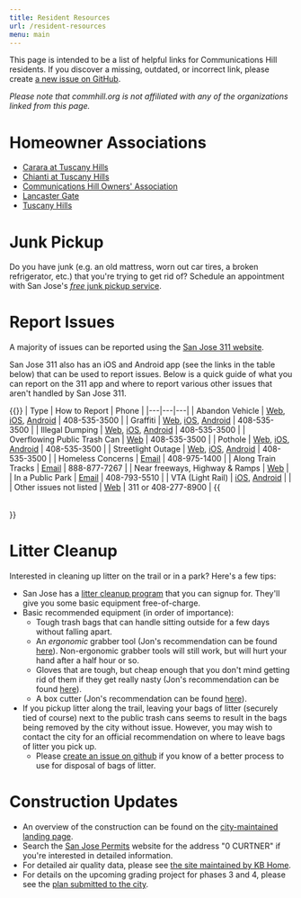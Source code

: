 ```yaml
---
title: Resident Resources
url: /resident-resources
menu: main
---
```


This page is intended to be a list of helpful links for Communications Hill residents. If you discover a missing, outdated, or incorrect link, please create [a new issue on GitHub](https://github.com/typeobject/commhill-org/issues/new).

*Please note that commhill.org is not affiliated with any of the organizations linked from this page.*

# Homeowner Associations
- [Carara at Tuscany Hills](https://app.pilera.com/)
- [Chianti at Tuscany Hills](https://app.pilera.com/)
- [Communications Hill Owners' Association](https://www.helsing.com/)
- [Lancaster Gate](https://www.lancastergatehoa.com/)
- [Tuscany Hills](https://app.pilera.com/)

# Junk Pickup

Do you have junk (e.g. an old mattress, worn out car tires, a broken refrigerator, etc.) that you're trying to get rid of? Schedule an appointment with San Jose's [_free_ junk pickup service](https://www.sanjoseca.gov/your-government/environment/recycling-garbage/junk-pickup).

# Report Issues
A majority of issues can be reported using the [San Jose 311 website](https://www.sanjoseca.gov/residents/report-an-issue).

San Jose 311 also has an iOS and Android app (see the links in the table below) that can be used to report issues. Below is a quick guide of what you can report on the 311 app and where to report various other issues that aren't handled by San Jose 311.

{{<table table-class="f6 w-100 mw8 center"
         th-class="fw6 bb b--black-20 tl pb3 pr3"
         td-class="pv3 pr3 bb b--black-20">}}
| Type | How to Report | Phone |
|---|---|---|
| Abandon Vehicle  | [Web](http://sanjose.custhelp.com/), [iOS](https://apps.apple.com/us/app/my-san-jose-a-newway/id1231429879), [Android](https://play.google.com/store/apps/details?id=com.astcorporation.three11&hl=en) |  408-535-3500 |
|  Graffiti | [Web](http://sanjose.custhelp.com/), [iOS](https://apps.apple.com/us/app/my-san-jose-a-newway/id1231429879), [Android](https://play.google.com/store/apps/details?id=com.astcorporation.three11&hl=en) |  408-535-3500 |
|  Illegal Dumping | [Web](http://sanjose.custhelp.com/), [iOS](https://apps.apple.com/us/app/my-san-jose-a-newway/id1231429879), [Android](https://play.google.com/store/apps/details?id=com.astcorporation.three11&hl=en) | 408-535-3500  |
|  Overflowing Public Trash Can | [Web](https://www.sanjoseca.gov/Home/Components/FormBuilder/FormBuilder/1a53b42063784f9f9ece52f61bb30ab6/3037?fbclid=IwAR0AKO42bP9rh7X382Y_LpbSTicCSUZ9JLojzlFB4RhmDEj7MthrfF1qaIM) | 408-535-3500  |
|  Pothole | [Web](http://sanjose.custhelp.com/), [iOS](https://apps.apple.com/us/app/my-san-jose-a-newway/id1231429879), [Android](https://play.google.com/store/apps/details?id=com.astcorporation.three11&hl=en) | 408-535-3500  |
|  Streetlight Outage | [Web](http://sanjose.custhelp.com/), [iOS](https://apps.apple.com/us/app/my-san-jose-a-newway/id1231429879), [Android](https://play.google.com/store/apps/details?id=com.astcorporation.three11&hl=en) |  408-535-3500 | 
|  Homeless Concerns |  [Email](mailto:homelessconcerns@sanjoseca.gov) | 408-975-1400  |
|  Along Train Tracks | [Email](mailto:rmcc_in@up.com) | 888-877-7267 |
|  Near freeways, Highway & Ramps | [Web](https://csr.dot.ca.gov/) |
|  In a Public Park | [Email](mailto:park.concerns@sanjoseca.gov) |  408-793-5510 |
|  VTA (Light Rail) | [iOS](https://itunes.apple.com/us/app/vtalerts/id633600618?ls=1&mt=8), [Android](https://play.google.com/store/apps/details?id=com.elerts.vta) |  |
|  Other issues not listed | [Web](https://www.sanjoseca.gov/residents/report-an-issue) | 311 or 408-277-8900 |
{{</table>}}

# Litter Cleanup
Interested in cleaning up litter on the trail or in a park? Here's a few tips:
- San Jose has a [litter cleanup program](https://www.sanjoseca.gov/your-government/departments/parks-recreation-neighborhood-services/volunteer-with-us/anti-graffiti-litter) that you can signup for. They'll give you some basic equipment free-of-charge.
- Basic recommended equipment (in order of importance):
  - Tough trash bags that can handle sitting outside for a few days without falling apart.
  - An *ergonomic* grabber tool (Jon's recommendation can be found [here](https://www.homedepot.com/p/Unger-36-in-Ergonomically-Designed-Nifty-Nabber-UNGNT090/205904959)). Non-ergonomic grabber tools will still work, but will hurt your hand after a half hour or so.
  - Gloves that are tough, but cheap enough that you don't mind getting rid of them if they get really nasty (Jon's recommendation can be found [here](https://www.homedepot.com/p/Firm-Grip-Leather-Palm-Large-Gloves-3-Pairs-6023-24/202530905)).
  - A box cutter (Jon's recommendation can be found [here](https://www.homedepot.com/p/Milwaukee-FASTBACK-Folding-Utility-Knife-with-Blade-Storage-Compact-Folding-Utility-Knife-with-2-General-Purpose-Blades-2-Pack-48-22-1503/309350823)).
- If you pickup litter along the trail, leaving your bags of litter (securely tied of course) next to the public trash cans seems to result in the bags being removed by the city without issue. However, you may wish to contact the city for an official recommendation on where to leave bags of litter you pick up.
  - Please [create an issue on github](https://github.com/typeobject/commhill-org/issues) if you know of a better process to use for disposal of bags of litter.


# Construction Updates
- An overview of the construction can be found on the [city-maintained landing page](https://www.sanjoseca.gov/your-government/departments/planning-building-code-enforcement/planning-division/projects-of-high-interest/approved-under-construction/communications-hill).
- Search the [San Jose Permits](https://sjpermits.org/permits/general/combinedquery.asp) website for the address "0 CURTNER" if you're interested in detailed information.
- For detailed air quality data, please see [the site maintained by KB Home](https://www.kbhome.com/communicationshill).
- For details on the upcoming grading project for phases 3 and 4, please see the [plan submitted to the city](http://csjpbce.sanjoseca.gov/ecmsviewer/487/042/45042487.pdf).
